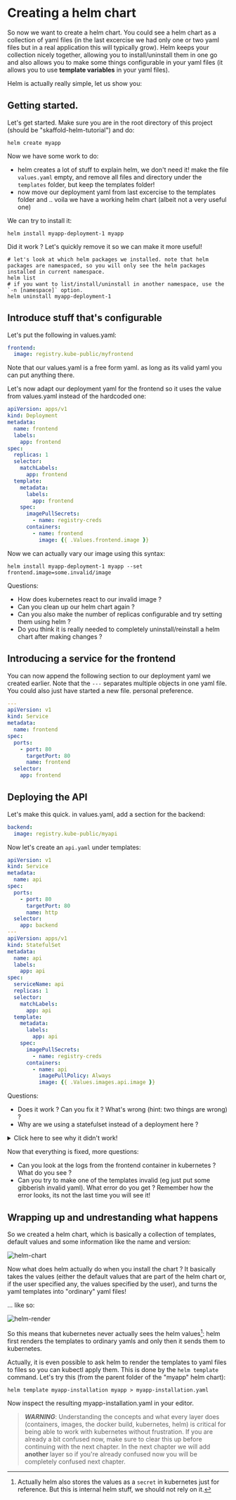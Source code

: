 # Creating a helm chart

So now we want to create a helm chart. You could see a helm chart as a collection of yaml files (in the last excercise we had only one or two yaml files but in a real application this will typically grow). Helm keeps your collection nicely together, allowing you to install/uninstall them in one go and also allows you to make some things configurable in your yaml files (it allows you to use **template variables** in your yaml files).

Helm is actually really simple, let us show you:

## Getting started.

Let's get started. Make sure you are in the root directory of this project (should be "skaffold-helm-tutorial") and do:

```shell
helm create myapp
```

Now we have some work to do:

* helm creates a lot of stuff to explain helm, we don't need it! make the file `values.yaml` empty, and remove all files and directory under the `templates` folder, but keep the templates folder!
* now move our deployment yaml from last excercise to the templates folder and .. voila we have a working helm chart (albeit not a very useful one)

We can try to install it:
```shell
helm install myapp-deployment-1 myapp
```

Did it work ? Let's quickly remove it so we can make it more useful!

```shell
# let's look at which helm packages we installed. note that helm packages are namespaced, so you will only see the helm packages installed in current namespace.
helm list
# if you want to list/install/uninstall in another namespace, use the `-n [namespace]` option. 
helm uninstall myapp-deployment-1
```

## Introduce stuff that's configurable

Let's put the following in values.yaml:

```yaml
frontend: 
  image: registry.kube-public/myfrontend
```

Note that our values.yaml is a free form yaml. as long as its valid yaml you can put anything there.

Let's now adapt our deployment yaml for the frontend so it uses the value from values.yaml instead of the hardcoded one:

```yaml
apiVersion: apps/v1
kind: Deployment
metadata:
  name: frontend
  labels:
    app: frontend
spec:
  replicas: 1
  selector:
    matchLabels:
      app: frontend
  template:
    metadata:
      labels:
        app: frontend
    spec:
      imagePullSecrets:
        - name: registry-creds
      containers:
        - name: frontend
          image: {{ .Values.frontend.image }}
```

Now we can actually vary our image using this syntax:

```shell
helm install myapp-deployment-1 myapp --set frontend.image=some.invalid/image
```

Questions:

* How does kubernetes react to our invalid image ?
* Can you clean up our helm chart again ?
* Can you also make the number of replicas configurable and try setting them using helm ?
* Do you think it is really needed to completely uninstall/reinstall a helm chart after making changes ?

## Introducing a service for the frontend

You can now append the following section to our deployment yaml we created earlier. Note that the `---` separates multiple objects in one yaml file. You could also just have started a new file. personal preference.

```yaml
---
apiVersion: v1
kind: Service
metadata:
  name: frontend
spec:
  ports:
    - port: 80
      targetPort: 80
      name: frontend
  selector:
    app: frontend
```

## Deploying the API

Let's make this quick. in values.yaml, add a section for the backend:

```yaml
backend: 
  image: registry.kube-public/myapi
```

Now let's create an `api.yaml` under templates:

```yaml
apiVersion: v1
kind: Service
metadata:
  name: api
spec:
  ports:
    - port: 80
      targetPort: 80
      name: http
  selector:
    app: backend
---
apiVersion: apps/v1
kind: StatefulSet
metadata:
  name: api
  labels:
    app: api
spec:
  serviceName: api
  replicas: 1
  selector:
    matchLabels:
      app: api
  template:
    metadata:
      labels:
        app: api
    spec:
      imagePullSecrets:
        - name: registry-creds
      containers:
        - name: api
          imagePullPolicy: Always
          image: {{ .Values.images.api.image }}
```

Questions:

* Does it work ? Can you fix it ? What's wrong (hint: two things are wrong) ?
* Why are we using a statefulset instead of a deployment here ?

<details>
  <summary>Click here to see why it didn't work!</summary>
  
There are actually two errors in the configuration above:
* The image doesn't refer to the right section in the yaml file. there is no "images.api.image", only an "backend.image"!
* The selector in the service doesn't select the pods from the statefulset. Can you fix it ?

</details>

Now that everything is fixed, more questions:

* Can you look at the logs from the frontend container in kubernetes ? What do you see ?
* Can you try to make one of the templates invalid (eg just put some gibberish invalid yaml). What error do you get ? Remember how the error looks, its not the last time you will see it!

## Wrapping up and undrestanding what happens

So we created a helm chart, which is basically a collection of templates, default values and some information like the name and version:

![helm-chart](../imgs/helm-chart.png)

Now what does helm actually do when you install the chart ?
It basically takes the values (either the default values that are part of the helm chart or, if the user specified any, the values specified by the user), and turns the yaml templates into "ordinary" yaml files!

... like so:

![helm-render](../imgs/helm-render.png)

So this means that kubernetes never actually sees the helm values[^1]: helm first renders the templates to ordinary yamls and only then it sends them to kubernetes.

Actually, it is even possible to ask helm to render the templates to yaml files to files so you can kubectl apply them. This is done by the `helm template` command. Let's try this (from the parent folder of the "myapp" helm chart):

```shell
helm template myapp-installation myapp > myapp-installation.yaml
```

Now inspect the resulting myapp-installation.yaml in your editor.


[^1]: Actually helm also stores the values as a `secret` in kubernetes just for reference. But this is internal helm stuff, we should not rely on it.

> **_WARNING_**: Understanding the concepts and what every layer does (containers, images, the docker build, kubernetes, helm) is critical for being able to work with kubernetes without frustration.  If you are already a bit confused now, make sure to clear this up before continuing with the next chapter. In the next chapter we will add **another** layer so if you're already confused now you will be completely confused next chapter.
